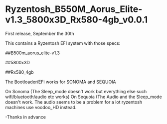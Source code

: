 # Ryzentosh_B550M_Aorus_Elite-v1.3_5800x3D_Rx580-4gb_v0.0.1
First release, September the 30th

This contains a Ryzentosh EFI system with those specs:

##B500m_aorus_elite-v1.3

##5800x3D

##Rx580_4gb

The Bootloader/EFi works for SONOMA and SEQUOIA 

On Sonoma (The Sleep_mode doesn't work but everything else such wifi/bluetooth/audio etc works)
On Sequoia (The Audio and the Sleep_mode doesn't work. The audio seems to be a problem for a lot ryzentosh machines use voodoo_HD instead.

-Thanks in advance
